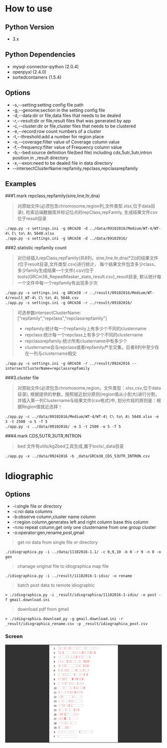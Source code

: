 # How to use

## Python Version

* 3.x

## Python Dependencies

* mysql-connector-python (2.0.4)
* openpyxl (2.4.0)
* sortedcontainers (1.5.4)

## Options

* -s,--setting:setting config file path
* -g,--genome:section in the setting config file
* -d,--data:dir or file,data files that needs to be dealed 
* -r,--result:dir or file,result files that was generated by app
* -c,--cluster:dir or file,cluster files that needs to be clustered
* -e,--record:row count numbers of a cluster
* -t,--threshold:add a number for region place
* -o,--coverage:filter value of Coverage column value
* -f,--frequency:filter value of Frequency column value
* -b,--bed:source definition file(bed file) including cds,5utr,3utr,intron position in _result directory
* -x,--exon:need to be dealed file in data directory
* --intersectClusterName:repfamily,repclass,repclassrepfamily

## Examples

###1.mark repclass,repfamily(sine,line,ltr,dna)

> 对原始文件(必须包含chromosome,region列,文件类型.xlsx,位于data目录),
> 检索远端数据库并标记位点的repClass,repFamily,
> 生成结果文件csv位于result目录
```shell
./app.py -s settings.ini -g GRCm38 -d ../data/09102016/Medium/WT-4/WT-4\ C\ to\ A\ 5648.xlsx
./app.py -s settings.ini -g GRCm38 -d ../data/09102016/
```

###2.statistic repfamily count

> 对已经插入repClass,repFamily(共8列，sine,line,ltr,dna(*2))的结果文件(位于result目录,文件类型.csv)进行统计，
> 每个结果文件包含多少class，
> 多少family生成结果一个文件(.csv)位于tools(GRCm38_RepeatMasker_stats_result.csv)_result目录,
> 默认统计每一个文件中每一个repfamily有出现多少次

```shell
./app.py -s settings.ini -g GRCm38 -r ../result/09102016/Medium/WT-4/result_WT-4\ C\ to\ A\ 5648.csv
./app.py -s settings.ini -g GRCm38 -r ../result/09102016/
```

> 可选参数intersectClusterName:["repfamily","repclass","repclassrepfamily"]
> * repfamily:统计每一个repfamily上有多少个不同的clustername
> * repclass:统计每一个repclass上有多少个不同的clustername 
> * repclassrepfamily:统计所有clustername中有多少个
> * clustername会与repclass或者repfamily产生交集，后者8列中至少存在一列与clustername相交
 
```shell
./app.py -s settings.ini -g GRCm38 -r ../result/09242016 --intersectClusterName=repclassrepfamily
```

###3.cluster file

> 对原始文件(必须包含chromosome,region，文件类型：xlsx,csv,位于data目录),
> 根据提供的参数，按照就近划分原则(region值从小到大)进行分割，
> 并插入第一列Clustername与结果文件(csv格式)中,
> 划分片段的原则是：根据Region值就近选择！

```shell
./app.py -c ../data/09102016/Medium/WT-4/WT-4\ C\ to\ A\ 5648.xlsx -e 3 -t 2500 -o 5 -f 5
./app.py -c ../data/09102016/ -e 3 -t 2500 -o 5 -f 5
```

###4.mark CDS,5UTR,3UTR,INTRON

> bed 文件有utils/kg2bed工具生成,置于tools/_data目录

```shell
./app.py -x ../data/09242016 -b _data/GRCm38_CDS_53UTR_INTRON.csv
```

#


# Idiographic

## Options

* -i:single file or directory
* -c:roi data columns
* -b:observe column,cluster name column
* -r:region column,generates left and right column base this column
* -n:no repeat column,get only one clustername from one group cluster
* -o:operator:gen,rename,post,gmail

> get roi data from single file or directory
```
./idiographica.py -i ../data/11182016-1.1/ -c 0,9,10 -b 0 -r 9 -n 0 -o gen
```
> chanage original file to idiographica map file
```
./idiographica.py -i ../result/11182016-1-idio/ -o rename
```
> batch post data to remote idiographic
```
> ./idiographica.py -i _result/idiographica/11182016-1-idio/ -o post -f gmail.download.ini
```
> download pdf from gmail
```
> ./idiographica.download.py -g gmail.download.ini -r _result/idiographica_rename.csv -p _result/idiographica_post.csv
```
### Screen

![idiographic screen](./misc/idiographic1.png)










